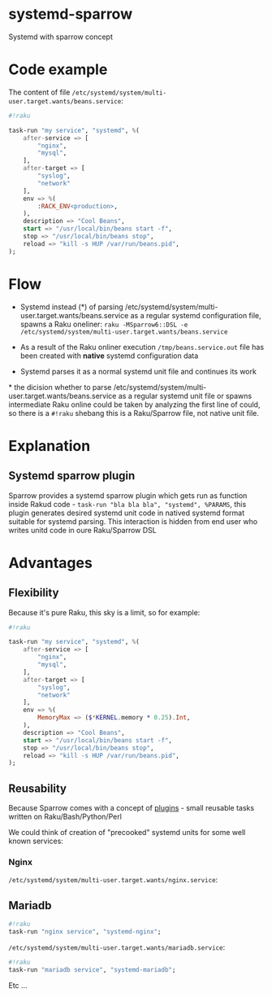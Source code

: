# systemd-sparrow
Systemd with sparrow concept


# Code example

The content of file `/etc/systemd/system/multi-user.target.wants/beans.service`:

```raku
#!raku

task-run "my service", "systemd", %(
    after-service => [
        "nginx",
        "mysql",
    ],
    after-target => [
        "syslog",
        "network"
    ],
    env => %(
        :RACK_ENV<production>,
    ),
    description => "Cool Beans",
    start => "/usr/local/bin/beans start -f",
    stop => "/usr/local/bin/beans stop",
    reload => "kill -s HUP /var/run/beans.pid",
);
```

# Flow

- Systemd instead (*) of parsing /etc/systemd/system/multi-user.target.wants/beans.service as a regular systemd configuration file, spawns a Raku oneliner: `raku -MSparrow6::DSL -e /etc/systemd/system/multi-user.target.wants/beans.service`

- As a result of the Raku onliner execution `/tmp/beans.service.out` file has been created with **native** systemd configuration data

- Systemd parses it as a normal systemd unit file and continues its work


\* the dicision whether to parse /etc/systemd/system/multi-user.target.wants/beans.service as a regular systemd unit file or spawns intermediate Raku online could be taken by analyzing the first line of could, so there is a `#!raku` shebang this is a Raku/Sparrow file, not native unit file.

# Explanation

## Systemd sparrow plugin

Sparrow provides a systemd sparrow plugin which gets run as function inside Rakud code - `task-run "bla bla bla", "systemd", %PARAMS`, this plugin generates desired systemd unit code in natived systemd format suitable for systemd parsing. This interaction is hidden from end user who writes unitd code in oure Raku/Sparrow DSL


# Advantages

## Flexibility 

Because it's pure Raku, this sky is a limit, so for example:

```raku
#!raku

task-run "my service", "systemd", %(
    after-service => [
        "nginx",
        "mysql",
    ],
    after-target => [
        "syslog",
        "network"
    ],
    env => %(
        MemoryMax => ($*KERNEL.memory * 0.25).Int,
    ),
    description => "Cool Beans",
    start => "/usr/local/bin/beans start -f",
    stop => "/usr/local/bin/beans stop",
    reload => "kill -s HUP /var/run/beans.pid",
);
```

## Reusability

Because Sparrow comes with a concept of [plugins](https://sparrowhub.io) - small reusable tasks written on Raku/Bash/Python/Perl

We could think of creation of "precooked" systemd units for some well known services:


### Nginx

`/etc/systemd/system/multi-user.target.wants/nginx.service`:

## Mariadb

```raku
#!raku
task-run "nginx service", "systemd-nginx";
```

`/etc/systemd/system/multi-user.target.wants/mariadb.service`:

```raku
#!raku
task-run "mariadb service", "systemd-mariadb";
```

Etc ...
